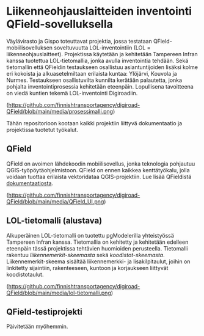 # Liikenneohjauslaitteiden inventointi QField-sovelluksella

Väylävirasto ja Gispo toteuttavat projektia, jossa testataan QField-mobiilisovelluksen soveltuvuutta LOL-inventointiin (LOL = liikenneohjauslaitteet). Projektissa käytetään ja kehitetään Tampereen Infran kanssa tuotettua LOL-tietomallia, jonka avulla inventointia tehdään. Sekä tietomallin että QFieldin testaukseen osallistuu asiantuntijoiden lisäksi kolme eri kokoista ja alkuasetelmiltaan erilaista kuntaa: Ylöjärvi, Kouvola ja Nurmes. Testaukseen osallistuvilta kunnilta kerätään palautetta, jonka pohjalta inventointiprosessia kehitetään eteenpäin. Lopullisena tavoitteena on viedä kuntien tekemä LOL-inventointi Digiroadiin.

(https://github.com/finnishtransportagency/digiroad-QField/blob/main/media/prosessimalli.png)

Tähän repositorioon kootaan kaikki projektiin liittyvä dokumentaatio ja projektissa tuotetut työkalut.
## QField

QField on avoimen lähdekoodin mobiilisovellus, jonka teknologia pohjautuu QGIS-työpöytäohjelmistoon. QField on ennen kaikkea kenttätyökalu, jolla voidaan tuottaa erilaista vektoridataa QGIS-projektiin. Lue lisää QFieldistä [dokumentaatiosta](https://qfield.org/docs/fi/).

(https://github.com/finnishtransportagency/digiroad-QField/blob/main/media/QField_UI.png)

## LOL-tietomalli (alustava)

Alkuperäinen LOL-tietomalli on tuotettu pgModelerilla yhteistyössä Tampereen Infran kanssa. Tietomallia on kehitetty ja kehitetään edelleen eteenpäin tässä projektissa tehtävien huomioiden perusteella. Tietomalli rakentuu *liikennemerkit-skeemasta* sekä *koodistot-skeemasta*. Liikennemerkit-skeema sisältää liikennemerkki- ja lisakilpitaulut, joihin on linkitetty sijaintiin, rakenteeseen, kuntoon ja korjaukseen liittyvät koodistotaulut.

(https://github.com/finnishtransportagency/digiroad-QField/blob/main/media/lol-tietomalli.png)

## QField-testiprojekti

Päivitetään myöhemmin.
